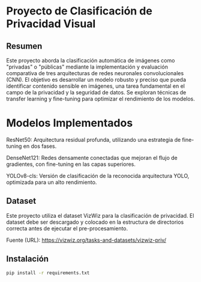 # Proyecto de Clasificación de Privacidad Visual

## Resumen

Este proyecto aborda la clasificación automática de imágenes como "privadas" o "públicas" mediante la implementación y evaluación comparativa de tres arquitecturas de redes neuronales convolucionales (CNN). El objetivo es desarrollar un modelo robusto y preciso que pueda identificar contenido sensible en imágenes, una tarea fundamental en el campo de la privacidad y la seguridad de datos. Se exploran técnicas de transfer learning y fine-tuning para optimizar el rendimiento de los modelos.

# Modelos Implementados

ResNet50: Arquitectura residual profunda, utilizando una estrategia de fine-tuning en dos fases.

DenseNet121: Redes densamente conectadas que mejoran el flujo de gradientes, con fine-tuning en las capas superiores.

YOLOv8-cls: Versión de clasificación de la reconocida arquitectura YOLO, optimizada para un alto rendimiento.

## Dataset

Este proyecto utiliza el dataset VizWiz para la clasificación de privacidad. El dataset debe ser descargado y colocado en la estructura de directorios correcta antes de ejecutar el pre-procesamiento.

Fuente (URL): https://vizwiz.org/tasks-and-datasets/vizwiz-priv/

## Instalación

```bash
pip install -r requirements.txt


```
